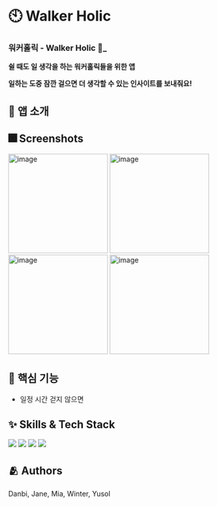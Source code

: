 # 🕙 Walker Holic 




### 워커홀릭 - Walker Holic 🚶_
 **쉴 때도 일 생각을 하는 워커홀릭들을 위한 앱**
 
**일하는 도중 잠깐 걸으면 더 생각할 수 있는 인사이트를 보내줘요!**


## 📝 앱 소개


## :fireworks: Screenshots
<a href="https://ibb.co/nkSz5x6"><img src="https://i.ibb.co/VB82PfJ/image.jpg" alt="image" border="0" width=200></a>
<a href="https://ibb.co/K223dfq"><img src="https://i.ibb.co/5rrfmS8/image.jpg" alt="image" border="0" width=200></a>
<a href="https://ibb.co/y82T8n4"><img src="https://i.ibb.co/Vv6yvWw/image.jpg" alt="image" border="0" width=200></a>
<a href="https://ibb.co/6Nf0fLg"><img src="https://i.ibb.co/9GCHCSs/image.jpg" alt="image" border="0" width=200></a>


## :pushpin: 핵심 기능

- 일정 시간 걷지 않으면 


## :sparkles: Skills & Tech Stack

<img src="https://img.shields.io/badge/Swift-FA7343?style=flat&logo=Swift&logoColor=white"/> <img src="https://img.shields.io/badge/SwiftData-White?logo=swift&logoColor=white&color=%23adc7db"/> <img src="https://img.shields.io/badge/SwiftUI-Black?style=flat&logo=swift&logoColor=black&color=%23096ad9"/> <img src="https://img.shields.io/badge/UIKit-White?style=flat&logo=swift&logoColor=white&color=%23096ad9"/>




## :people_hugging: Authors
Danbi, Jane, Mia, Winter, Yusol




